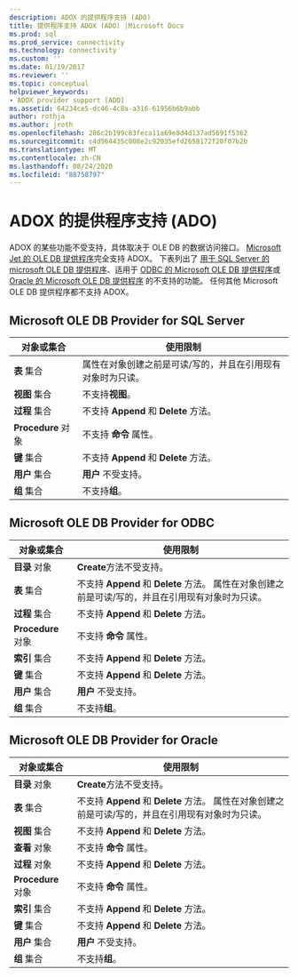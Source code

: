 ```yaml
---
description: ADOX 的提供程序支持 (ADO)
title: 提供程序支持 ADOX (ADO) |Microsoft Docs
ms.prod: sql
ms.prod_service: connectivity
ms.technology: connectivity
ms.custom: ''
ms.date: 01/19/2017
ms.reviewer: ''
ms.topic: conceptual
helpviewer_keywords:
- ADOX provider support [ADO]
ms.assetid: 64234ce5-dc46-4c8a-a316-61956b6b9abb
author: rothja
ms.author: jroth
ms.openlocfilehash: 286c2b199c83feca11a69e8d4d137ad5691f5362
ms.sourcegitcommit: c4d564435c008e2c92035efd2658172f20f07b2b
ms.translationtype: MT
ms.contentlocale: zh-CN
ms.lasthandoff: 08/24/2020
ms.locfileid: "88758797"
---
```

# <a name="provider-support-for-adox-ado"></a>ADOX 的提供程序支持 (ADO)
ADOX 的某些功能不受支持，具体取决于 OLE DB 的数据访问接口。 [Microsoft Jet 的 OLE DB 提供程序](../appendixes/microsoft-ole-db-provider-for-microsoft-jet.md)完全支持 ADOX。 下表列出了 [用于 SQL Server 的 microsoft OLE DB 提供程序](../appendixes/microsoft-ole-db-provider-for-sql-server.md)、适用于 [ODBC 的 Microsoft OLE DB 提供程序](../appendixes/microsoft-ole-db-provider-for-odbc.md)或 [Oracle 的 Microsoft OLE DB 提供程序](../appendixes/microsoft-ole-db-provider-for-oracle.md) 的不支持的功能。 任何其他 Microsoft OLE DB 提供程序都不支持 ADOX。  
  
## <a name="microsoft-ole-db-provider-for-sql-server"></a>Microsoft OLE DB Provider for SQL Server  
  
|对象或集合|使用限制|  
|--------------------------|-----------------------|  
|**表** 集合|属性在对象创建之前是可读/写的，并且在引用现有对象时为只读。|  
|**视图** 集合|不支持**视图**。|  
|**过程** 集合|不支持 **Append** 和 **Delete** 方法。|  
|**Procedure** 对象|不支持 **命令** 属性。|  
|**键** 集合|不支持 **Append** 和 **Delete** 方法。|  
|**用户** 集合|**用户** 不受支持。|  
|**组** 集合|不支持**组**。|  
  
## <a name="microsoft-ole-db-provider-for-odbc"></a>Microsoft OLE DB Provider for ODBC  
  
|对象或集合|使用限制|  
|--------------------------|-----------------------|  
|**目录** 对象|**Create**方法不受支持。|  
|**表** 集合|不支持 **Append** 和 **Delete** 方法。 属性在对象创建之前是可读/写的，并且在引用现有对象时为只读。|  
|**过程** 集合|不支持 **Append** 和 **Delete** 方法。|  
|**Procedure** 对象|不支持 **命令** 属性。|  
|**索引** 集合|不支持 **Append** 和 **Delete** 方法。|  
|**键** 集合|不支持 **Append** 和 **Delete** 方法。|  
|**用户** 集合|**用户** 不受支持。|  
|**组** 集合|不支持**组**。|  
  
## <a name="microsoft-ole-db-provider-for-oracle"></a>Microsoft OLE DB Provider for Oracle  
  
|对象或集合|使用限制|  
|--------------------------|-----------------------|  
|**目录** 对象|**Create**方法不受支持。|  
|**表** 集合|不支持 **Append** 和 **Delete** 方法。 属性在对象创建之前是可读/写的，并且在引用现有对象时为只读。|  
|**视图** 集合|不支持 **Append** 和 **Delete** 方法。|  
|**查看** 对象|不支持 **命令** 属性。|  
|**过程** 对象|不支持 **Append** 和 **Delete** 方法。|  
|**Procedure** 对象|不支持 **命令** 属性。|  
|**索引** 集合|不支持 **Append** 和 **Delete** 方法。|  
|**键** 集合|不支持 **Append** 和 **Delete** 方法。|  
|**用户** 集合|**用户** 不受支持。|  
|**组** 集合|不支持**组**。|